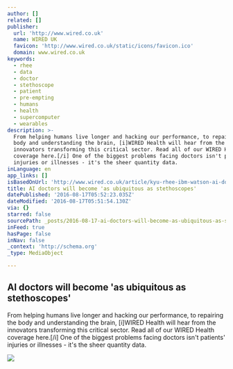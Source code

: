 ```yaml
---
author: []
related: []
publisher:
  url: 'http://www.wired.co.uk'
  name: WIRED UK
  favicon: 'http://www.wired.co.uk/static/icons/favicon.ico'
  domain: www.wired.co.uk
keywords:
  - rhee
  - data
  - doctor
  - stethoscope
  - patient
  - pre-empting
  - humans
  - health
  - supercomputer
  - wearables
description: >-
  From helping humans live longer and hacking our performance, to repairing the
  body and understanding the brain, [i]WIRED Health will hear from the
  innovators transforming this critical sector. Read all of our WIRED Health
  coverage here.[/i] One of the biggest problems facing doctors isn't patients'
  injuries or illnesses - it's the sheer quantity data.
inLanguage: en
app_links: []
isBasedOnUrl: 'http://www.wired.co.uk/article/kyu-rhee-ibm-watson-ai-doctor'
title: AI doctors will become 'as ubiquitous as stethoscopes'
datePublished: '2016-08-17T05:52:23.035Z'
dateModified: '2016-08-17T05:51:54.130Z'
via: {}
starred: false
sourcePath: _posts/2016-08-17-ai-doctors-will-become-as-ubiquitous-as-stethoscopes.md
inFeed: true
hasPage: false
inNav: false
_context: 'http://schema.org'
_type: MediaObject

---
```

<article style=""><h1>AI doctors will become 'as ubiquitous as stethoscopes'</h1><p>From helping humans live longer and hacking our performance, to repairing the body and understanding the brain, [i]WIRED Health will hear from the innovators transforming this critical sector. Read all of our WIRED Health coverage here.[/i] One of the biggest problems facing doctors isn't patients' injuries or illnesses - it's the sheer quantity data.</p><img src="http://i.imgur.com/0zsD8q6.jpg" /></article>